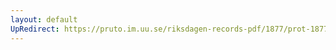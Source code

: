 ```yaml
---
layout: default
UpRedirect: https://pruto.im.uu.se/riksdagen-records-pdf/1877/prot-1877--ak--029/prot-1877--ak--029_039.pdf
---
```

